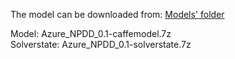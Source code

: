 The model can be downloaded from: [Models' folder](https://drive.google.com/drive/folders/1JDrR_JWM1FrhZ1JYzUA5Mm5vieNXiEMk?usp=sharing)

Model: Azure_NPDD_0.1-caffemodel.7z<br>
Solverstate: Azure_NPDD_0.1-solverstate.7z
